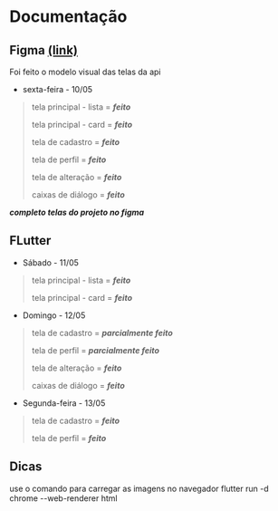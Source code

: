 # Documentação

## Figma [(link)](https://www.figma.com/design/NAbwkp0xR1zRlgMDYHXuFZ/Untitled?node-id=0%3A1&t=JtsikmTopTkcXuZf-1)
Foi feito o modelo visual das telas da api
- sexta-feira - 10/05

> tela principal - lista = **_feito_**
> 
> tela principal - card = **_feito_**
> 
> tela de cadastro = **_feito_**
> 
> tela de perfil = **_feito_**
> 
> tela de alteração = **_feito_**
> 
> caixas de diálogo = **_feito_**

**_completo telas do projeto no figma_**

## FLutter
- Sábado - 11/05

> tela principal - lista = **_feito_**
> 
> tela principal - card = **_feito_**

- Domingo - 12/05
> tela de cadastro = **_parcialmente feito_**
> 
> tela de perfil = **_parcialmente feito_**
> 
> tela de alteração = **_feito_**
> 
> caixas de diálogo = **_feito_**

- Segunda-feira - 13/05
> tela de cadastro = **_feito_**
> 
> tela de perfil = **_feito_**


## Dicas

use o comando para carregar as imagens no navegador
flutter run -d chrome --web-renderer html
